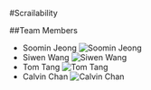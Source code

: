 #Scrailability

##Team Members
- Soomin Jeong
  ![Soomin Jeong](https://scontent-sjc2-1.xx.fbcdn.net/hprofile-xap1/v/t1.0-1/p160x160/10388635_10203705939316343_6753214294767401392_n.jpg?oh=89ebd2f3a466aefe3763f390dfa7de40&oe=568E3790)
- Siwen Wang
  ![Siwen Wang](https://fbcdn-profile-a.akamaihd.net/hprofile-ak-xft1/v/t1.0-1/c0.0.160.160/p160x160/10348520_1382856965337806_4659452213453053569_n.jpg?oh=63465bed9686d86e8904a6bf89b8bccf&oe=56D07AE7&__gda__=1452426087_fb3cecf5b722a64d2d3ff798ac8823ad)
- Tom Tang
  ![Tom Tang](https://scontent-sjc2-1.xx.fbcdn.net/hprofile-xaf1/v/t1.0-1/p160x160/11987032_836059213176269_7713877708687893657_n.jpg?oh=f14282424bbd08000140156e5bf7dee7&oe=56997B27)
- Calvin Chan
  ![Calvin
  Chan](https://scontent-sjc2-1.xx.fbcdn.net/hprofile-xpt1/v/t1.0-1/p160x160/11667336_10207003459829585_9033733495530844598_n.jpg?oh=6d728d7722c7f45b44285bdc842f1cf4&oe=5690E5DD)
